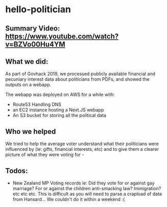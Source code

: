 # hello-politician

## Summary Video: https://www.youtube.com/watch?v=BZVo00Hu4YM

## What we did:
As part of Govhack 2019, we processed publicly available financial and pecuniary interest data about politicians from PDFs, and showed the outputs on a webapp.

The webapp was deployed on AWS for a while with:
- Route53 Handling DNS
- an EC2 instance hosting a Next.JS webapp
- An S3 bucket for storing all the political data

## Who we helped
We tried to help the average voter understand what their politicians were influenced by (ie: gifts, financial interests, etc)
and to give them a clearer picture of what they were voting for - 

## Todos:
- New Zealand MP Voting records ie: Did they vote for or against gay marriage? For or against the children anti-smacking law? Immigration? etc etc etc. This is difficult as you will need to parse a crapload of data from Hansard... We couldn't do it within a weekend :( 
